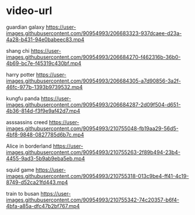 # video-url

guardian galaxy
https://user-images.githubusercontent.com/90954993/206683323-937dcaee-d23a-4a28-b431-94e0babeec83.mp4


shang chi
https://user-images.githubusercontent.com/90954993/206684270-f462316b-36b0-4b69-bc7e-f45319c430bf.mp4


harry potter
https://user-images.githubusercontent.com/90954993/206684305-a7d90856-3a2f-46fc-977b-1393b9739532.mp4


kungfu panda
https://user-images.githubusercontent.com/90954993/206684287-2d09f504-d651-4b36-814d-f3f9e9af42d7.mp4

asssassins creed
https://user-images.githubusercontent.com/90954993/210755048-fb19aa29-56d5-4bf8-9848-0827785d6b7c.mp4

Alice in borderland
https://user-images.githubusercontent.com/90954993/210755263-2f89b494-23b4-4455-9ad3-5b9ab9eba5eb.mp4


squid game
https://user-images.githubusercontent.com/90954993/210755318-013c9be4-ff41-4c19-8749-d52ca21fd443.mp4


train to busan
https://user-images.githubusercontent.com/90954993/210755342-74c20357-b6f4-4bfa-a85a-dfc47b2bf767.mp4



